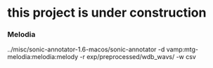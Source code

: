 # this project is under construction

### Melodia
../misc/sonic-annotator-1.6-macos/sonic-annotator -d vamp:mtg-melodia:melodia:melody -r exp/preprocessed/wdb_wavs/  -w csv